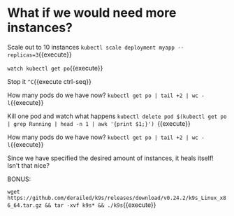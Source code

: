 # What if we would need more instances?

Scale out to 10 instances
`kubectl scale deployment myapp --replicas=3`{{execute}}


`watch kubectl get po`{{execute}}

Stop it
`^C`{{execute ctrl-seq}}

How many pods do we have now?
`kubectl get po | tail +2 | wc -l`{{execute}}

Kill one pod and watch what happens
`kubectl delete pod $(kubectl get po | grep Running | head -n 1 | awk '{print $1;}') `{{execute}}

How many pods do we have now?
`kubectl get po | tail +2 | wc -l`{{execute}}


Since we have specified the desired amount of instances, it heals itself!
Isn't that nice?


BONUS:

`wget https://github.com/derailed/k9s/releases/download/v0.24.2/k9s_Linux_x86_64.tar.gz && tar -xvf k9s* && ./k9s`{{execute}}

